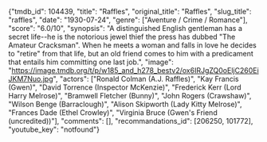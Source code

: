 {"tmdb_id": 104439, "title": "Raffles", "original_title": "Raffles", "slug_title": "raffles", "date": "1930-07-24", "genre": ["Aventure / Crime / Romance"], "score": "6.0/10", "synopsis": "A distinguished English gentleman has a secret life--he is the notorious jewel thief the press has dubbed \"The Amateur Cracksman\". When he meets a woman and falls in love he decides to \"retire\" from that life, but an old friend comes to him with a predicament that entails him committing one last job.", "image": "https://image.tmdb.org/t/p/w185_and_h278_bestv2/ox6IRJgZQ0oEljC260EiJKM7Nuo.jpg", "actors": ["Ronald Colman (A.J. Raffles)", "Kay Francis (Gwen)", "David Torrence (Inspector McKenzie)", "Frederick Kerr (Lord Harry Melrose)", "Bramwell Fletcher (Bunny)", "John Rogers (Crawshaw)", "Wilson Benge (Barraclough)", "Alison Skipworth (Lady Kitty Melrose)", "Frances Dade (Ethel Crowley)", "Virginia Bruce (Gwen's Friend (uncredited))"], "comments": [], "recommandations_id": [206250, 101772], "youtube_key": "notfound"}